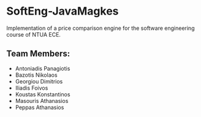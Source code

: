 # SoftEng-JavaMagkes
Implementation of a price comparison engine for the software engineering course of NTUA ECE.

## Team Members:
- Antoniadis Panagiotis
- Bazotis Nikolaos
- Georgiou Dimitrios
- Iliadis Foivos
- Koustas Konstantinos
- Masouris Athanasios
- Peppas Athanasios

